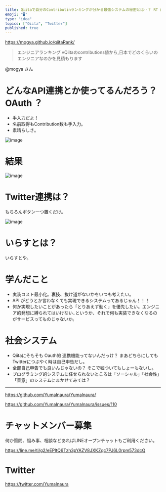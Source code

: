 ```yaml
---
title: Qiitaで自分のContributinランキングが分かる最強システムの秘密とは‥？ RT @mogya
emoji: "🖥"
type: "idea"
topics: ["Qiita", "Twitter"]
published: true
---
```


https://mogya.github.io/qiitaRank/

>エンジニアランキング
vQiitaのcontributions値から,日本でどのくらいのエンジニアなのかを見積もります

@mogya さん

# どんなAPI連携とか使ってるんだろう？ OAuth ？

- 手入力だよ！
- 名前取得もContribution数も手入力。
- 素晴らしさ。

![image](https://user-images.githubusercontent.com/13635059/50569526-7af52b80-0daa-11e9-8613-8e941b34c6f3.png)

# 結果

![image](https://user-images.githubusercontent.com/13635059/50569531-8fd1bf00-0daa-11e9-9d81-27a9a473d6b3.png)

# Twitter連携は？

もちろんボタン一つ置くだけ。

![image](https://user-images.githubusercontent.com/13635059/50569534-9eb87180-0daa-11e9-956c-28bb3623c217.png)

# いらすとは？

いらすとや。

# 学んだこと

- 実装コスト最小化。裏技、抜け道がないかをいつも考えたい。
- API がどうとか言わなくても実現できるシステムってあるじゃん！！！
- 何か実現したいことがあったら「とりあえず動く」を優先したい。エンジニア的発想に縛られてはいけない‥というか、それで何も実装できなくなるのがサービスってものじゃないか。

# 社会システム

- Qiitaにそもそも Oauth的 連携機能ってないんだっけ？ まあどちらにしてもTwitterにつぶやく時は自己申告だし。
- 全部自己申告でも良いんじゃないの？ そこで嘘ついてもしょーもないし。
- プログラミング的システムに任せられないところは「ソーシャル」「社会性」「善意」のシステムにまかせてみては？


---

https://github.com/YumaInaura/YumaInaura/

https://github.com/YumaInaura/YumaInaura/issues/110








<!-- Update From Qiita API -->

# チャットメンバー募集


何か質問、悩み事、相談などあればLINEオープンチャットもご利用ください。

https://line.me/ti/g2/eEPltQ6Tzh3pYAZV8JXKZqc7PJ6L0rpm573dcQ





# Twitter


https://twitter.com/YumaInaura


<!-- Update From Qiita API -->


